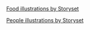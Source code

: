 <a href="https://storyset.com/food">Food illustrations by Storyset</a>

<a href="https://storyset.com/people">People illustrations by Storyset</a>

